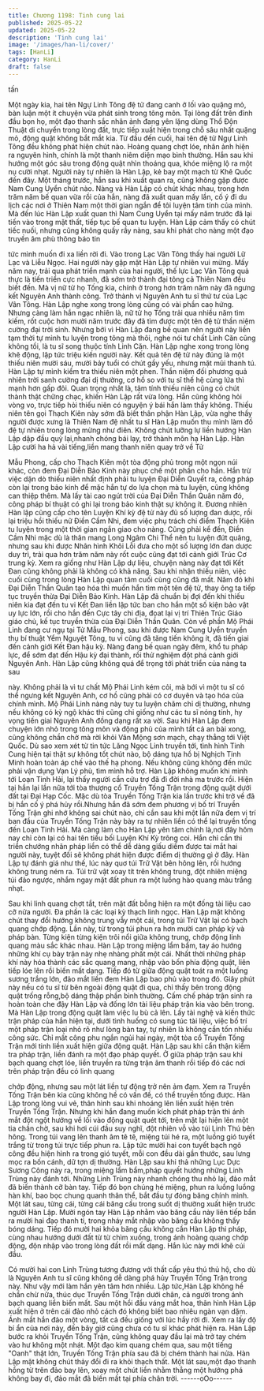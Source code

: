 ```yaml
---
title: Chương 1198: Tinh cung lai
published: 2025-05-22
updated: 2025-05-22
description: 'Tinh cung lai'
image: '/images/han-li/cover/'
tags: [HanLi]
category: HanLi
draft: false
---
```


tấn

Một ngày kia, hai tên Ngự Linh Tông đệ tử đang canh ở lối vào
quặng mỏ, bàn luận một ít chuyện vừa phát sinh trong tông môn.
Tại lòng đất trên đỉnh đầu bọn họ, một đạo thanh sắc nhân ảnh
đang yên lặng dùng Thổ Độn Thuật di chuyển trong lòng đất, trực
tiếp xuất hiện trong chỗ sâu nhất quặng mỏ, động quật không bắt
mắt kia.
Từ đầu đến cuối, hai tên đệ tử Ngự Linh Tông đều không phát
hiện chút nào.
Hoàng quang chợt lóe, nhân ảnh hiện ra nguyên hình, chính là
một thanh niêm diện mạo bình thường. Hắn sau khi hướng một
góc sâu trong động quật nhìn thoáng qua, khóe miệng lộ ra một
nụ cười nhạt.
Người này tự nhiên là Hàn Lập, kẻ bay một mạch từ Khê Quốc
đến đây.
Một tháng trước, hắn sau khi xuất quan ra, cũng không gặp được
Nam Cung Uyển chút nào.
Nàng và Hàn Lập có chút khác nhau, trong hơn trăm năm bế
quan vừa rồi của hắn, nàng đã xuất quan mấy lần, cố ý đi du lịch
các nơi ở Thiên Nam một thời gian ngắn để tôi luyện tâm tính của
mình.
Mà đến lúc Hàn Lập xuất quan thì Nam Cung Uyển tại mấy năm
trước đã lại tiến vào trong mật thất, tiếp tục bế quan tu luyện.
Hàn Lập cảm thấy có chút tiếc nuối, nhưng cũng không quấy rầy
nàng, sau khi phát cho nàng một đạo truyền âm phù thông báo tin

tức mình muốn đi xa liền rời đi. Vào trong Lạc Vân Tông thấy hai
người Lữ Lạc và Liễu Ngọc.
Hai người này gặp mặt Hàn Lập tự nhiên vui mừng.
Mấy năm nay, trải qua phát triển mạnh của hai người, thế lực Lạc
Vân Tông quả thực là tiến triển cực nhanh, đã sớm trở thành đại
tông cả Thiên Nam đều biết đến. Mà vị nữ tử họ Tống kia, chính ở
trong hơn trăm năm này đã ngưng kết Nguyên Anh thành công.
Trở thành vị Nguyên Anh tu sĩ thứ tư của Lạc Vân Tông.
Hàn Lập nghe xong trong lòng cũng có vài phần cao hứng.
Nhưng càng làm hắn ngạc nhiên là, nữ tử họ Tống trải qua nhiều
năm tìm kiếm, rốt cuộc hơn mười năm trước đây đã tìm được một
tên đệ tử thần niệm cường đại trời sinh. Nhưng bởi vì Hàn Lập
đang bế quan nên người này liền tạm thời tự mình tu luyện trong
tông mà thôi, nghe nói tư chất Linh Căn cũng không tồi, là tu sĩ
song thuộc tính Linh Căn.
Hàn Lập nghe xong trong lòng khẽ động, lập tức triệu kiến người
này. Kết quả tên đệ tử này đúng là một thiếu niên mười sáu, mười
bảy tuổi có chút gầy yếu, nhưng mặt mũi thanh tú.
Hàn Lập tự mình kiểm tra thiếu niên một phen.
Thần niệm đối phương quả nhiên trời sanh cường đại dị thường,
cơ hồ so với tu sĩ thế hệ cùng lứa thì mạnh hơn gấp đôi. Quan
trọng nhất là, tâm tính thiếu niên cũng có chút thành thật chững
chạc, khiến Hàn Lập rất vừa lòng.
Hắn cũng không hỏi vòng vo, trực tiếp hỏi thiếu niên có nguyện ý
bái hắn làm thầy không.
Thiếu niên tên gọi Thạch Kiên này sớm đã biết thân phận Hàn
Lập, vừa nghe thấy người được xưng là Thiên Nam đệ nhất tu sĩ
Hàn Lập muốn thu mình làm đồ đệ tự nhiên trong lòng mừng như
điên. Không chút lưỡng lự liền hướng Hàn Lập dập đầu quỳ
lại,nhanh chóng bái lạy, trở thành môn hạ Hàn Lập.
Hàn Lập cười ha hả vài tiếng,liền mang thanh niên quay trở về Tử

Mẫu Phong, cấp cho Thạch Kiên một tòa động phủ trong một
ngọn núi khác, còn đem Đại Diễn Bảo Kinh này phục chế một
phần cho hắn.
Hắn trừ việc dặn dò thiếu niên nhất định phải tu luyện Đại Diễn
Quyết ra, công pháp còn lại trong bảo kinh để mặc hắn tự do lựa
chọn mà tu luyện, cũng không can thiệp thêm. Mà lấy tài cao ngút
trời của Đại Diễn Thần Quân năm đó, công pháp bí thuật có ghi
lại trong bảo kinh thật sự không ít.
Đương nhiên Hàn lập cũng cấp cho tên Luyện Khí kỳ đệ tử này
đủ số lượng đan dược, rồi lại triệu hồi thiếu nữ Điền Cầm Nhi,
đem việc phụ trách chỉ điểm Thạch Kiên tu luyện trong một thời
gian ngắn giao cho nàng.
Cũng phải kể đến, Điền Cầm Nhi mặc dù là thân mang Long
Ngâm Chi Thể nên tu luyện đứt quãng, nhưng sau khi được Nhân
hình Khôi Lỗi đưa cho một số lượng lớn đan dược duy trì, trải qua
hơn trăm năm này rốt cuộc cũng đạt tới cảnh giới Trúc Cơ trung
kỳ. Xem ra giống như Hàn Lập dự liệu, chuyện nàng này đạt tới
Kết Đan cũng không phải là không có khả năng.
Sau khi nhận thiếu niên, việc cuối cùng trong lòng Hàn Lập quan
tâm cuối cùng cũng đã mất.
Năm đó khi Đại Diễn Thần Quân tạo hóa thì muốn hắn tìm một
tên đệ tử, thay ông ta tiếp tục truyền thừa Đại Diễn Bảo Kinh. Hàn
Lập đã chuẩn bị đợi đến khi thiếu niên kia đạt đến tu vi Kết Đan
liền lập tức ban cho hắn một số kiện bảo vật uy lực lớn, rồi cho
hắn đến Cực tây chi địa, đọat lại vị trí Thiên Trúc Giáo giáo chủ,
kế tục truyền thừa của Đại Diễn Thần Quân.
Còn về phần Mộ Phái Linh đang cư ngụ tại Tử Mẫu Phong, sau
khi được Nam Cung Uyển truyền thụ bí thuật Yểm Nguyệt Tông,
tu vi cũng đã tăng tiến không ít, đã tiến giai đến cảnh giới Kết Đan
hậu kỳ. Nàng đang bế quan ngày đêm, khổ tu pháp lực, để sớm
đạt đến Hậu kỳ đại thành, rồi thử nghiệm đột phá cảnh giới
Nguyên Anh.
Hàn Lập cũng không quá để trọng tới phát triển của nàng ta sau

này. Không phải là vì tư chất Mộ Phái Linh kém cỏi, mà bới vì một
tu sĩ có thể ngưng kết Nguyên Anh, cơ hồ cũng phải có cơ duyên
và tạo hóa của chính mình. Mộ Phái Linh nàng này tuy tu luyện
chăm chỉ dị thường, nhưng nếu không có kỳ ngộ khác thì cũng chỉ
giống như các tu sĩ nóng tính, hy vọng tiến giai Nguyên Anh đồng
dạng rất xa vời.
Sau khi Hàn Lập đem chuyện lớn nhỏ trong tông môn và động
phủ của mình tất cả an bài xong, cũng không chần chờ mà rời
khỏi Vân Mộng sơn mạch, chạy thẳng tới Việt Quốc.
Dù sao xem xét từ tin tức Lăng Ngọc Linh truyền tới, tình hình
Tinh Cung hiện tại thật sự không tốt chút nào, bộ dáng tựa hồ bị
Nghịch Tinh Minh hoàn toàn áp chế vào thế hạ phong. Nếu không
cũng không đến mức phải vận dụng Vạn Lý phù, tìm mình hỗ trợ.
Hàn Lập không muốn khi mình tới Loạn Tinh Hải, lại thấy người
cần cứu trợ đã đi đời nhà ma trước rồi.
Hiện tại hắn lại lần nữa tới tòa thượng cổ Truyền Tống Trận trong
động quật dưới đất tại Đại Hạp Cốc.
Mặc dù tòa Truyền Tống Trận kia lần trước khi trở về đã bị hắn cố
ý phá hủy rồi.Nhưng hắn đã sớm đem phương vị bố trí Truyền
Tống Trận ghi nhớ không sai chút nào, chỉ cần sau khi một lần
nữa đem vị trí ban đầu của Truyền Tống Trận này bày ra tự nhiên
liền có thể lại truyền tống đến Loạn Tinh Hải.
Mà càng làm cho Hàn Lập yên tâm chính là,nơi đây hôm nay chỉ
còn lại có hai tên tiểu bối Luyện Khí Kỳ trông coi. Hắn chỉ cần thi
triển chướng nhãn pháp liền có thể dễ dàng giấu diếm được tai
mắt hai người này, tuyệt đối sẽ không phát hiện được điểm dị
thường gì ở đây.
Hàn Lập tự đánh giá như thế, lúc này quơ túi Trữ Vật bên hông
lên, rồi hướng không trung ném ra.
Túi trữ vật xoay tít trên không trung, đột nhiên miệng túi đảo
ngược, nhắm ngay mặt đất phun ra một luồng hào quang màu
trắng nhạt.

Sau khi linh quang chợt tắt, trên mặt đất bỗng hiện ra một đống
tài liệu cao cỡ nửa người. Đa phần là các loại kỳ thạch linh ngọc.
Hàn Lập mặt không chút thay đổi hướng không trung vẫy một cái,
trong túi Trữ Vật lại có bạch quang chớp động.
Lần này, từ trong túi phun ra hơn mười can pháp kỳ và pháp bàn.
Từng kiện từng kiện trôi nổi giữa không trung, chớp động linh
quang màu sắc khác nhau.
Hàn Lập trong miệng lẩm bẩm, tay áo hướng những khí cụ bày
trận này nhẹ nhàng phất một cái.
Nhất thời những pháp khí này hóa thành các sắc quang mang,
nhập vào bốn phía động quật, liên tiếp lóe lên rồi biến mất dạng.
Tiếp đó từ giữa động quật toát ra một luồng sương trắng lớn, đảo
mắt liền đem Hàn Lập bao phủ vào trong đó.
Giây phút này nếu có tu sĩ từ bên ngoài động quật đi qua, chỉ thấy
bên trong động quật trống rỗng,bộ dáng thập phần bình thường.
Cấm chế pháp trận sinh ra hoàn toàn che đậy Hàn Lập và đống
lớn tài liệu pháp trận kia vào bên trong.
Mà Hàn Lập trong động quật làm việc lu bù cả lên.
Lấy tài nghệ và kiến thức trận pháp của hắn hiện tại, dưới tình
huống có sung túc tài liệu, việc bố trí một pháp trận loại nhỏ rõ
như lòng bàn tay, tự nhiên là không cần tốn nhiều công sức.
Chỉ mất công phu ngắn ngủi hai ngày, một tòa cổ Truyền Tống
Trận mới tinh liền xuất hiện giữa động quật.
Hàn Lập sau khi cẩn thận kiểm tra pháp trận, liền đánh ra một đạo
pháp quyết.
Ở giữa pháp trận sau khi bạch quang chợt lóe, liền truyền ra từng
trận âm thanh rồi tiếp đó các nơi trên pháp trận đều có linh quang

chớp động, nhưng sau một lát liền tự động trở nên ảm đạm.
Xem ra Truyền Tống Trận bên kia cũng không hề có vấn đề, có
thể truyền tống được.
Hàn Lập trong lòng vui vẻ, thân hình sau khi nhoáng lên liền xuất
hiện trên Truyền Tống Trận.
Nhưng khi hắn đang muốn kích phát pháp trận thì ánh mắt đột
ngột hướng về lối vào động quật quét tới, trên mặt lại hiện lên một
tia chần chờ, sau khi hơi cúi đầu suy nghĩ, đột nhiên vỗ vào túi
Linh Thú bên hông.
Trong túi vang lên thanh âm tê tê, miệng túi hé ra, một luồng gió
tuyết trắng từ trong túi trực tiếp phun ra.
Lập tức mười hai con tuyết bạch ngô công đều hiện hình ra trong
gió tuyết, mỗi con đều dài gần thước, sau lưng mọc ra bốn cánh,
dữ tợn dị thường.
Hàn Lập sau khi thả những Lục Dực Sương Công này ra, trong
miệng lẩm bẩm,pháp quyết hướng những Linh Trùng này đánh
tới.
Những Linh Trùng này nhanh chóng thu nhỏ lại, đảo mắt đã biến
thành cỡ bàn tay. Tiếp đó bọn chúng hé miệng, phun ra luồng
luồng hàn khí, bao bọc chung quanh thân thể, bắt đầu tự đóng
băng chính mình.
Một lát sau, từng cái, từng cái băng cầu trong suốt dị thường xuất
hiện trước người Hàn Lập.
Mười ngón tay Hàn Lập nhằm vào băng cầu này liên tiếp bắn ra
mười hai đạo thanh ti, trong nháy mắt nhập vào băng cầu không
thấy bóng dáng. Tiếp đó mười hai khỏa băng cầu không cần Hàn
Lập thi pháp, cùng nhau hướng dưới đất từ từ chìm xuống, trong
ánh hoàng quang chớp động, độn nhập vào trong lòng đất rồi mất
dạng.
Hắn lúc này mới khẽ cúi đầu.

Có mười hai con Linh Trùng tương đương với thất cấp yêu thú
thủ hộ, cho dù là Nguyên Anh tu sĩ cũng không dễ dàng phá hủy
Truyền Tống Trận trong này. Như vậy mới làm hắn yên tâm hơn
nhiều.
Lập tức,Hàn Lập không hề chần chừ nữa, thúc dục Truyền Tống
Trận dưới chân, cả người trong ánh bạch quang liền biến mất.
Sau một hồi đầu váng mắt hoa, thân hình Hàn Lập xuất hiện ở
trên cái đảo nhỏ cách đó không biết bao nhiêu ngàn vạn dặm.
Ánh mắt hắn đảo một vòng, tất cả đều giống với lúc hắy rời đi.
Xem ra lấy độ bí ẩn của nơi này, đến bây giờ cũng chưa có tu sĩ
khác phát hiện ra.
Hàn Lập bước ra khỏi Truyền Tống Trận, cũng không quay đầu lại
mà trở tay chém vào hư không một nhát.
Một đạo kim quang chém qua, sau một tiếng "Oanh" thật lớn,
Truyền Tống Trận phía sau đã bị chém thành hai nửa.
Hàn Lập mặt không chút thảy đổi đi ra khỏi thạch thất.
Một lát sau,một đạo thanh hồng từ trên đảo bay lên, xoay một
chút liền nhằm thẳng một hướng phá không bay đi, đảo mắt đã
biến mất tại phía chân trời.
------oOo------
